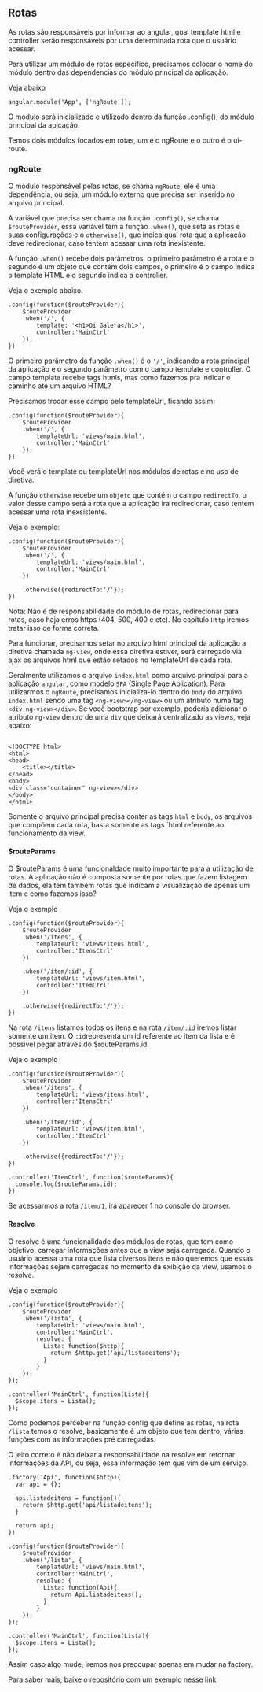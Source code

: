 ## Rotas

As rotas são responsáveis por informar ao angular, qual template html e controller serão responsáveis por uma determinada rota que o usuário acessar.

Para utilizar um módulo de rotas especifico, precisamos colocar o nome do módulo dentro das dependencias do módulo principal da aplicação.

Veja abaixo

```
angular.module('App', ['ngRoute']);
```

O módulo será inicializado e utilizado dentro da função .config(), do módulo principal da aplcação.

Temos dois módulos focados em rotas, um é o ngRoute e o outro é o ui-route.

### ngRoute

O módulo responsável pelas rotas, se chama `ngRoute`, ele é uma dependência, ou seja, um módulo externo que precisa ser inserido no arquivo principal.

A variável que precisa ser chama na função `.config()`, se chama `$routeProvider`, essa variável tem a função `.when()`, que seta as rotas e suas configurações e o `otherwise()`, que indica qual rota que a aplicação deve redirecionar, caso tentem acessar uma rota inexistente.

A função `.when()` recebe dois parâmetros, o primeiro parâmetro é a rota e o segundo é um objeto que contém dois campos, o primeiro é o campo indica o template HTML e o segundo indica a controller.

Veja o exemplo abaixo.
```
.config(function($routeProvider){
	$routeProvider
	.when('/', {
		template: '<h1>Oi Galera</h1>',
		controller:'MainCtrl'
	});	
})
```

O primeiro parâmetro da função `.when()` é o `'/'`, indicando a rota principal da aplicação e o segundo parâmetro com o campo template e controller. O campo template recebe tags htmls, mas como fazemos pra indicar o caminho até um arquivo HTML?

Precisamos trocar esse campo pelo templateUrl, ficando assim:

```
.config(function($routeProvider){
	$routeProvider
	.when('/', {
		templateUrl: 'views/main.html',
		controller:'MainCtrl'
	});	
})
```

Você verá o template ou templateUrl nos módulos de rotas e no uso de diretiva.

A função `otherwise` recebe um `objeto` que contém o campo `redirectTo`, o valor desse campo será a rota que a aplicação ira redirecionar, caso tentem acessar uma rota inexsistente.

Veja o exemplo:

```
.config(function($routeProvider){
	$routeProvider	
	.when('/', {
		templateUrl: 'views/main.html',
		controller:'MainCtrl'
	})	

	.otherwise({redirectTo:'/'});
})
```

Nota: Não é de responsabilidade do módulo de rotas, redirecionar para rotas, caso haja erros https (404, 500, 400 e etc). No capítulo `Http` iremos tratar isso de forma correta.

Para funcionar, precisamos setar no arquivo html principal da aplicação a diretiva chamada `ng-view`, onde essa diretiva estiver, será carregado via ajax os arquivos html que estão setados no templateUrl de cada rota.

Geralmente utilizamos o arquivo `index.html` como arquivo príncipal para a aplicação `angular`, como modelo `SPA` (Single Page Aplication).
Para utilizarmos o `ngRoute`, precisamos inicializa-lo dentro do `body` do arquivo `index.html` sendo uma tag `<ng-view></ng-view>` ou um atributo numa tag `<div ng-view></div>`. Se você bootstrap por exemplo, poderia adicionar o atributo `ng-view` dentro de uma `div` que deixará  centralizado as views, veja abaixo:

```

<!DOCTYPE html>
<html>
<head>
    <title></title>
</head>
<body>
<div class="container" ng-view></div>
</body>
</html>
``` 

Somente o arquivo principal precisa conter as tags `html` e `body`, os arquivos que compõem cada rota, basta somente as tags `html referente ao funcionamento da view.

#### $routeParams

O $routeParams é uma funcionaldade muito importante para a utilização de rotas. A aplicação não é composta somente por rotas que fazem listagem de dados, ela tem também rotas que indicam a visualização de apenas um item e como fazemos isso?

Veja o exemplo

```
.config(function($routeProvider){
	$routeProvider	
	.when('/itens', {
		templateUrl: 'views/itens.html',
		controller:'ItensCtrl'
	})
	
	.when('/item/:id', {
		templateUrl: 'views/item.html',
		controller:'ItemCtrl'
	})

	.otherwise({redirectTo:'/'});
})
```
Na rota `/itens` listamos todos os itens e na rota `/item/:id` iremos listar somente um item. O `:id`representa um id referente ao item da lista e é possivel pegar através do $routeParams.id.

Veja o exemplo

```
.config(function($routeProvider){
	$routeProvider	
	.when('/itens', {
		templateUrl: 'views/itens.html',
		controller:'ItensCtrl'
	})
	
	.when('/item/:id', {
		templateUrl: 'views/item.html',
		controller:'ItemCtrl'
	})

	.otherwise({redirectTo:'/'});
})

.controller('ItemCtrl', function($routeParams){
  console.log($routeParams.id);
})
```
Se acessarmos a rota `/item/1`, irá aparecer 1 no console do browser.

#### Resolve

O resolve é uma funcionalidade dos módulos de rotas, que tem como objetivo, carregar informações antes que a view seja carregada. 
Quando o usuário acessa uma rota que lista diversos itens e não queremos que essas informações sejam carregadas no momento da exibição da view, usamos o resolve.

Veja o exemplo

```
.config(function($routeProvider){
	$routeProvider	
	.when('/lista', {
		templateUrl: 'views/main.html',
		controller:'MainCtrl',
		resolve: {
		  Lista: function($http){
		    return $http.get('api/listadeitens');
		  }
		}
	});	
});

.controller('MainCtrl', function(Lista){
  $scope.itens = Lista();
});
```

Como podemos perceber na função config que define as rotas, na rota `/lista` temos o resolve, basicamente é um objeto que tem dentro, várias funções com as informações pré carregadas.

O jeito correto é não deixar a responsabilidade na resolve em retornar informações da API, ou seja, essa informação tem que vim de um serviço.

```
.factory('Api', function($http){
  var api = {};
  
  api.listadeitens = function(){
    return $http.get('api/listadeitens');
  }
  
  return api;
})

.config(function($routeProvider){
	$routeProvider	
	.when('/lista', {
		templateUrl: 'views/main.html',
		controller:'MainCtrl',
		resolve: {
		  Lista: function(Api){
		    return Api.listadeitens();
		  }
		}
	});	
});

.controller('MainCtrl', function(Lista){
  $scope.itens = Lista();
});
```

Assim caso algo mude, iremos nos preocupar apenas em mudar na factory. 

Para saber mais, baixe o repositório com um exemplo nesse [link](https://github.com/nicholasess/examples-angularjs-na-pratica/tree/master/rotas/ngRoute)

